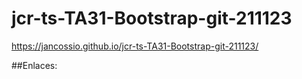 # jcr-ts-TA31-Bootstrap-git-211123

https://jancossio.github.io/jcr-ts-TA31-Bootstrap-git-211123/

##Enlaces:

